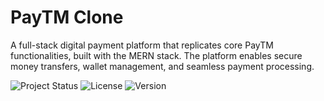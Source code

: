 # PayTM Clone

A full-stack digital payment platform that replicates core PayTM functionalities, built with the MERN stack. The platform enables secure money transfers, wallet management, and seamless payment processing.

![Project Status](https://img.shields.io/badge/Status-Active-green)
![License](https://img.shields.io/badge/License-MIT-blue)
![Version](https://img.shields.io/badge/Version-1.0.0-blue)
